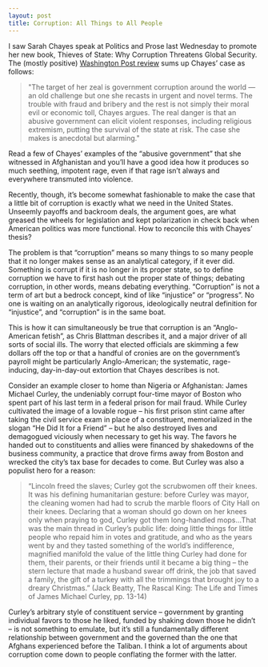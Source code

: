 ```yaml
---
layout: post
title: Corruption: All Things to All People
---
```


I saw Sarah Chayes speak at Politics and Prose last Wednesday to promote her new book, Thieves of State: Why Corruption Threatens Global Security. The (mostly positive) [Washington Post review](http://www.washingtonpost.com/news/book-party/wp/2015/01/16/does-a-corrupt-government-breed-political-violence/) sums up Chayes’ case as follows: 



> "The target of her zeal is government corruption around the world — an old challenge but one she recasts in urgent and novel terms. The trouble with fraud and bribery and the rest is not simply their moral evil or economic toll, Chayes argues. The real danger is that an abusive government can elicit violent responses, including religious extremism, putting the survival of the state at risk. The case she makes is anecdotal but alarming."

Read a few of Chayes’ examples of the “abusive government” that she witnessed in Afghanistan and you’ll have a good idea how it produces so much seething, impotent rage, even if that rage isn’t always and everywhere transmuted into violence.

Recently, though, it’s become somewhat fashionable to make the case that a little bit of corruption is exactly what we need in the United States. Unseemly payoffs and backroom deals, the argument goes, are what greased the wheels for legislation and kept polarization in check back when American politics was more functional. How to reconcile this with Chayes’ thesis? 

The problem is that “corruption” means so many things to so many people that it no longer makes sense as an analytical category, if it ever did. Something is corrupt if it is no longer in its proper state, so to define corruption we have to first hash out the proper state of things; debating corruption, in other words, means debating everything. “Corruption” is not a term of art but a bedrock concept, kind of like “injustice” or “progress”. No one is waiting on an analytically rigorous, ideologically neutral definition for “injustice”, and “corruption” is in the same boat.  

This is how it can simultaneously be true that corruption is an “Anglo-American fetish”, as Chris Blattman describes it, and a major driver of all sorts of social ills. The worry that elected officials are skimming a few dollars off the top or that a handful of cronies are on the government’s payroll might be particularly Anglo-American; the systematic, rage-inducing, day-in-day-out extortion that Chayes describes is not.

Consider an example closer to home than Nigeria or Afghanistan: James Michael Curley, the undeniably corrupt four-time mayor of Boston who spent part of his last term in a federal prison for mail fraud. While Curley cultivated the image of a lovable rogue – his first prison stint came after taking the civil service exam in place of a constituent, memorialized in the slogan “He Did It for a Friend” – but he also destroyed lives and demagogued viciously when necessary to get his way. The favors he handed out to constituents and allies were financed by shakedowns of the business community, a practice that drove firms away from Boston and wrecked the city’s tax base for decades to come. But Curley was also a populist hero for a reason:

> “Lincoln freed the slaves; Curley got the scrubwomen off their knees. It was his defining humanitarian gesture: before Curley was mayor, the cleaning women had had to scrub the marble floors of City Hall on their knees. Declaring that a woman should go down on her knees only when praying to god, Curley got them long-handled mops…That was the main thread in Curley’s public life: doing little things for little people who repaid him in votes and gratitude, and who as the years went by and they tasted something of the world’s indifference, magnified manifold the value of the little thing Curley had done for them, their parents, or their friends until it became a big thing – the stern lecture that made a husband swear off drink, the job that saved a family, the gift of a turkey with all the trimmings that brought joy to a dreary Christmas.” (Jack Beatty, The Rascal King: The Life and Times of James Michael Curley, pp. 13-14)

Curley’s arbitrary style of constituent service – government by granting individual favors to those he liked, funded by shaking down those he didn’t – is not something to emulate, but it’s still a fundamentally different relationship between government and the governed than the one that Afghans experienced before the Taliban. I think a lot of arguments about corruption come down to people conflating the former with the latter.
